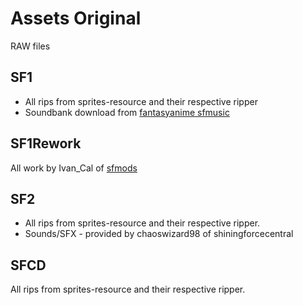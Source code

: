 # Assets Original

RAW files

## SF1 
- All rips from sprites-resource and their respective ripper
- Soundbank download from [fantasyanime sfmusic](https://fantasyanime.com/shiningforce/sfmusic.htm)

## SF1Rework
All work by Ivan_Cal of [sfmods](https://sfmods.com/community/)

## SF2
- All rips from sprites-resource and their respective ripper.
- Sounds/SFX - provided by chaoswizard98 of shiningforcecentral

## SFCD
All rips from sprites-resource and their respective ripper.
